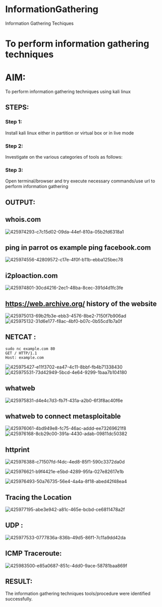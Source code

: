 # InformationGathering
Information Gathering Techiques

# To perform information gathering techniques

# AIM:

To perform information gathering techniques using kali linux 

## STEPS:

### Step 1:

Install kali linux either in partition or virtual box or in live mode

### Step 2:

Investigate on the various categories of tools as follows:

### Step 3:
Open terminal/browser and try execute necessary commands/use url to perform information gathering


## OUTPUT:

## whois.com

![425974293-c7c15d02-09da-44ef-810a-05b2fd6318a1](https://github.com/user-attachments/assets/f5447c23-f570-4b80-be1e-edb5b77d7589)
## ping in parrot os example ping facebook.com
![425974556-42809572-c17e-4f0f-b11b-ebba125bec78](https://github.com/user-attachments/assets/b77da556-304d-4279-a042-95d51dccf53b)

## i2ploaction.com
![425974801-30cd4216-2ec1-48ba-8cec-391d4d1fc3fe](https://github.com/user-attachments/assets/75d83d83-6e36-4a22-92f7-ae726e83bd77)

## https://web.archive.org/ history of the website

![425975013-69b2fb3e-ebb3-4576-8be2-7150f7b906ad](https://github.com/user-attachments/assets/11ed7b5f-1c19-4658-be2f-024fc0ae21a2)
![425975132-31d6e177-f8ac-4bf0-b07c-0b55cd1b7a0f](https://github.com/user-attachments/assets/06306542-7eea-4f4b-8dad-d58bc6ca6055)

## NETCAT :

```
sudo nc example.com 80
GET / HTTP/1.1
Host: example.com

```
![425975427-e11f3702-ea47-4c11-8bbf-fb4b71338430](https://github.com/user-attachments/assets/355637c5-9587-48a6-93a2-7a32bd276122)
![425975531-73d42949-5bcd-4e64-9299-1baa7b104180](https://github.com/user-attachments/assets/4498b26f-3eb5-453f-b601-0725cb0026e1)
## whatweb
![425975831-d4e4c7d3-fb7f-431a-a2b0-6f3f8ac40f6e](https://github.com/user-attachments/assets/230aed08-e86f-4354-aea5-0cb3ee32aba6)
## whatweb to connect metasploitable
![425976061-4bd949e8-fc75-46ac-addd-ee73269621f8](https://github.com/user-attachments/assets/27f99cd5-a343-4c45-a163-3107bbfcb7b3)
![425976168-8cb29c00-391a-4430-adab-09811dc50382](https://github.com/user-attachments/assets/d48818e1-e614-402d-8c4e-f70aaa6f6381)

## httprint

![425976388-c71507fd-f4dc-4ed8-85f1-590c3372da0d](https://github.com/user-attachments/assets/82b0f182-d084-4bc0-bc79-2921b7771429)

![425976621-b9f4421e-e5bd-4289-95fa-027e82617e1b](https://github.com/user-attachments/assets/f412ae42-35a6-4e66-97d3-6b2555459e8d)

![425976493-50a76735-56e4-4a4a-8f18-abed42f48ea4](https://github.com/user-attachments/assets/d75b77ad-400e-445d-9b5a-dd3233c6200f)

## Tracing the Location
![425977195-abe3e942-a81c-465e-bcbd-ce6811478a2f](https://github.com/user-attachments/assets/e7407921-b310-4d71-91c1-a55818d21802)

## UDP :
![425977533-0777836a-836b-49d5-86f1-7c11a9dd42da](https://github.com/user-attachments/assets/a4a678cf-6e2b-4584-8564-aad737693a22)
## ICMP Traceroute:

![425983500-e85a0687-851c-4dd0-9ace-58781baa869f](https://github.com/user-attachments/assets/de35335c-774b-453a-aa66-a9ff3065619b)


## RESULT:
The information gathering techniques tools/procedure were  identified successfully.
